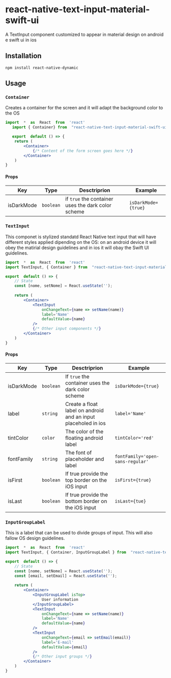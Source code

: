 # react-native-text-input-material-swift-ui
A TextInput component customized to appear in material design on android e swift ui in ios
## Installation
`npm install react-native-dynamic`
## Usage

### `Container`
Creates a container for the screen and it will adapt the background color to the OS
```jsx
import  *  as  React  from  'react'
   import { Container} from  "react-native-text-input-material-swift-ui"

   export  default () => {
    return (
	    <Container>
		    {/* Content of the form screen goes here */}
	    </Container>
	)
}
```
#### Props
| Key | Type | Desctriprion | Example |
|-|-|-|-|
| isDarkMode | `boolean` | if `true` the container uses the dark color scheme | `isDarkMode={true}` |

### `TextInput`
This componet is stylized standatd React Native text input that will have different styles applied dipending on the OS: on an android device it will obey the matirial design guidelines and in ios it will obay the Swift UI guidelines.
```jsx
import  *  as  React  from  'react'
import TextInput, { Container } from  "react-native-text-input-material-swift-ui"

export  default () => {
	// State
	const [nome, setNome] = React.useState('');
	
	return (
	    <Container>
		    <TextInput
				onChangeText={name => setName(name)}
				label='Name'
				defaultValue={name}
			/>
			{/* Other input components */}
	    </Container>
	)
}
```
#### Props
| Key | Type | Desctriprion | Example |
|-|-|-|-|
| isDarkMode | `boolean` | If `true` the container uses the dark color scheme | `isDarkMode={true}` |
| label | `string` | Create a float label on android and an input placeholed in ios | `label='Name'` |
| tintColor | `color` | The color of the floating android label | `tintColor='red'` |
| fontFamily | `string` | The font of placeholder and label |`fontFamily='open-sans-regular'`
| isFirst | `boolean` | If true provide the top border on the iOS input | `isFirst={true}` |
| isLast | `boolean` | If true provide the bottom border on the iOS input | `isLast={tue}` |

### `InputGroupLabel`
This is a label that can be used to divide groups of input. This will also fallow OS design guidelines.
```jsx
import  *  as  React  from  'react'
import TextInput, { Container, InputGroupLabel } from  "react-native-text-input-material-swift-ui"

export  default () => {
	// State
	const [nome, setNome] = React.useState('');
	const [email, setEmail] = React.useState('');
	
	return (
	    <Container>
		    <InputGroupLabel isTop>
			    User information
			</InputGroupLabel>
		    <TextInput
				onChangeText={name => setName(name)}
				label='Name'
				defaultValue={name}
			/>
			<TextInput
				onChangeText={email => setEmail(email)}
				label='E-mail'
				defaultValue={email}
			/>
			{/* Other input groups */}
	    </Container>
	)
}
```